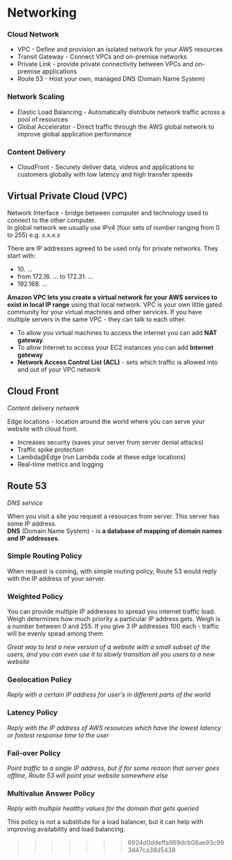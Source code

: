 # Networking

### Cloud Network

* VPC - Define and provision an isolated network for your AWS resources
* Transit Gateway - Connect VPCs and on-premise networks
* Private Link - provide private connectivity between VPCs and on-premise applications
* Route 53 - Host your own, managed DNS (Domain Name System)

### Network Scaling

* Elastic Load Balancing - Automatically distribute network traffic across a pool of resources
* Global Accelerator - Direct traffic through the AWS global network to improve global application performance

### Content Delivery

* CloudFront - Securely deliver data, videos and applications to customers globally with low latency and high transfer
  speeds

## Virtual Private Cloud (VPC)

Network Interface - bridge between computer and technology used to connect to the other computer.  
In global network we usually use IPv4 (four sets of number ranging from 0 to 255) e.g. x.x.x.x

There are IP addresses agreed to be used only for private networks. They start with:

* 10\. ...
* from 172.16. ... to 172.31. ...
* 192.168. ...

**Amazon VPC lets you create a virtual network for your AWS services to exist in local IP range** using that local
network.
VPC is your own little gated community for your virtual machines and other services. If you have multiple servers in the
same VPC - they can talk to each other.

* To allow you virtual machines to access the internet you can add **NAT gateway**.
* To allow Internet to access your EC2 instances you can add **Internet gateway**
* **Network Access Control List (ACL)** - sets which traffic is allowed into and out of your VPC network

## Cloud Front

*Content delivery network*

Edge locations - location around the world where you can serve your website with cloud front.

* Increases security (saves your server from server denial attacks)
* Traffic spike protection
* Lambda@Edge (run Lambda code at these edge locations)
* Real-time metrics and logging

## Route 53

*DNS service*

When you visit a site you request a resources from server. This server has some IP address.  
**DNS** (Domain Name System) - is **a database of mapping of domain names and IP addresses**.

### Simple Routing Policy

When request is coming, with simple routing policy, Route 53 would reply with the IP address of your server.

### Weighted Policy

You can provide multiple IP addresses to spread you internet traffic load. Weigh determines how much priority a
particular IP address gets. Weigh is a number between 0 and 255. If you give 3 IP addresses 100 each - traffic will be
evenly spead among them.

*Great way to test a new version of a website with a small subset of the users, and you can even use it to slowly
transition all you users to a new website*

### Geolocation Policy

*Reply with a certain IP address for user's in different parts of the world*

### Latency Policy

*Reply with the IP address of AWS resources which have the lowest latency or fastest response time to the user*

### Fail-over Policy

*Point traffic to a single IP address, but if for some reason that server goes offline, Route 53 will point your website
somewhere else*

### Multivalue Answer Policy

*Reply with multiple healthy values for the domain that gets queried*

This policy is not a substitute for a load balancer, but it can help with improving availability and load balancing.
> > > > > > > 6924d0ddeffa969dcb08ae93c993d47ca38d5438
